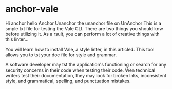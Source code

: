 # anchor-vale

Hi anchor
hello Anchor
Unanchor the unanchor file on UnAnchor
This is a smple txt file for testing the Vale CLI. There are two things you should knw before utilizing it. As a rsult, you can perform a lot of creative things with this linter...

You will learn how to install Vale, a style linter, in this articled. This tool allows you to tst your doc file for style and grammar.

A software developer may tst the application's functioning or search for any security concerns in their code when testing their code. Wen technical writers test their documentation, they may look for broken lnks, inconsistent style, and grammatical, spelling, and punctuation mistakes.
